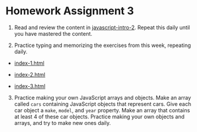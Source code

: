 # Homework Assignment 3

1. Read and review the content in
  [javascript-intro-2](https://github.com/biscuitvile/teaching-material/blob/master/javascript-intro-2.md).
  Repeat this daily until you have mastered the content.

2. Practice typing and memorizing the exercises from this week, repeating daily.

 * [index-1.html](https://github.com/biscuitvile/teaching-material/blob/master/project-2/index-1.html)

 * [index-2.html](https://github.com/biscuitvile/teaching-material/blob/master/project-2/index-2.html)

 * [index-3.html](https://github.com/biscuitvile/teaching-material/blob/master/project-2/index-3.html)

3. Practice making your own JavaScript arrays and objects. Make an array
   called `cars` containing JavaScript objects that represent cars. Give each
   car object a `make`, `model`, and `year` property. Make an array that
   contains at least 4 of these car objects. Practice making your own objects
   and arrays, and try to make new ones daily.
